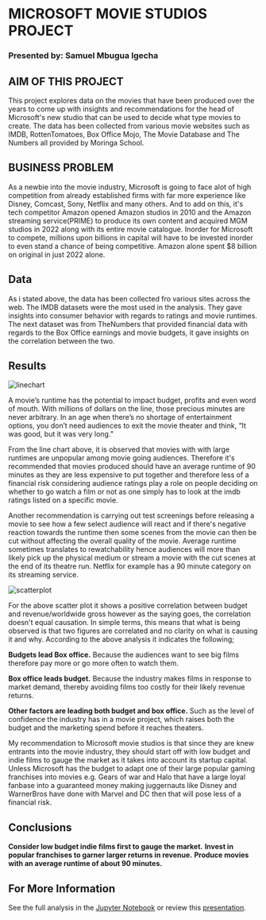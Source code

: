 # MICROSOFT MOVIE STUDIOS PROJECT

### Presented by: Samuel Mbugua Igecha

## AIM OF THIS PROJECT
This project explores data on the movies that have been produced over the years to come up with insights and recommendations for the head of Microsoft's new studio that can be used to decide what type movies to create. The data has been collected from various movie websites such as IMDB, RottenTomatoes, Box Office Mojo, The Movie Database and The Numbers all provided by Moringa School.

## BUSINESS PROBLEM
As a newbie into the movie industry, Microsoft is going to face alot of high competition from already established firms with far more experience like Disney, Comcast, Sony, Netflix and many others. And to add on this, it's tech competitor Amazon opened Amazon studios in 2010 and the Amazon streaming service(PRIME) to produce its own content and acquired MGM studios in 2022 along with its entire movie catalogue. Inorder for Microsoft to compete, millions upon billions in capital will have to be invested inorder to even stand a chance of being competitive. Amazon alone spent $8 billion on original in just 2022 alone.

## Data 
As i stated above, the data has been collected fro various sites across the web. The IMDB datasets were the most used in the analysis. They gave insights into consumer behavior with regards to ratings and movie runtimes. The next dataset was from TheNumbers that provided financial data with regards to the Box Office earnings and movie budgets, it gave insights on the correlation between the two.

## Results

![linechart](https://user-images.githubusercontent.com/54464999/224995303-1f683036-7acb-425f-bcf2-27dc10bd1c30.png)

A movie’s runtime has the potential to impact budget, profits and even word of mouth. With millions of dollars on the line, those precious minutes are never arbitrary. In an age when there’s no shortage of entertainment options, you don’t need audiences to exit the movie theater and think, “It was good, but it was very long.”

From the line chart above, it is observed that movies with with large runtimes are unpopular among movie going audiences. Therefore it's recommended that movies produced should have an average runtime of 90 minutes as they are less expensive to put together and therefore less of a financial risk considering audience ratings play a role on people deciding on whether to go watch a film or not as one simply has to look at the imdb ratings listed on a specific movie.

Another recommendation is carrying out test screenings before releasing a movie to see how a few select audience will react and if there's negative reaction towards the runtime then some scenes from the movie can then be cut without affecting the overall quality of the movie. Average runtime sometimes translates to rewatchability hence audiences will more than likely pick up the physical medium or stream a movie with the cut scenes at the end of its theatre run. Netflix for example has a 90 minute category on its streaming service.

![scatterplot](https://user-images.githubusercontent.com/54464999/224995900-e5781552-b373-4c31-9119-ea4ba64dd7ee.png)

For the above scatter plot it shows a positive correlation between budget and revenue/worldwide gross however as the saying goes, the correlation doesn't equal causation. In simple terms, this means that what is being observed is that two figures are correlated and no clarity on what is causing it and why. According to the above analysis it indicates the following;

**Budgets lead Box office.** Because the audiences want to see big films therefore pay more or go more often to watch them.

**Box office leads budget.** Because the industry makes films in response to market demand, thereby avoiding films too costly for their likely revenue returns.

**Other factors are leading both budget and box office.** Such as the level of confidence the industry has in a movie project, which raises both the budget and the marketing spend before it reaches theaters.

My recommendation to Microsoft movie studios is that since they are knew entrants into the movie industry, they should start off with low budget and indie films to gauge the market as it takes into account its startup capital. Unless Microsoft has the budget to adapt one of their large popular gaming franchises into movies e.g. Gears of war and Halo that have a large loyal fanbase into a guaranteed money making juggernauts like Disney and WarnerBros have done with Marvel and DC then that will pose less of a financial risk.

## Conclusions

**Consider low budget indie films first to gauge the market.**
**Invest in popular franchises to garner larger returns in revenue.**
**Produce movies with an average runtime of about 90 minutes.**

## For More Information
See the full analysis in the [Jupyter Notebook](https://github.com/Igecha-Samuel/Phase-1-Project-Moringa/blob/master/student.ipynb) or review this [presentation](https://github.com/Igecha-Samuel/Phase-1-Project-Moringa/blob/master/Presentation.pdf). 
